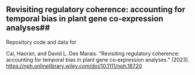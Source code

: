 ## Revisiting regulatory coherence: accounting for temporal bias in plant gene co‐expression analyses##

Repository code and data for 

Cai, Haoran, and David L. Des Marais. "Revisiting regulatory coherence: accounting for temporal bias in plant gene co‐expression analyses." (2023). 
https://nph.onlinelibrary.wiley.com/doi/10.1111/nph.18720
